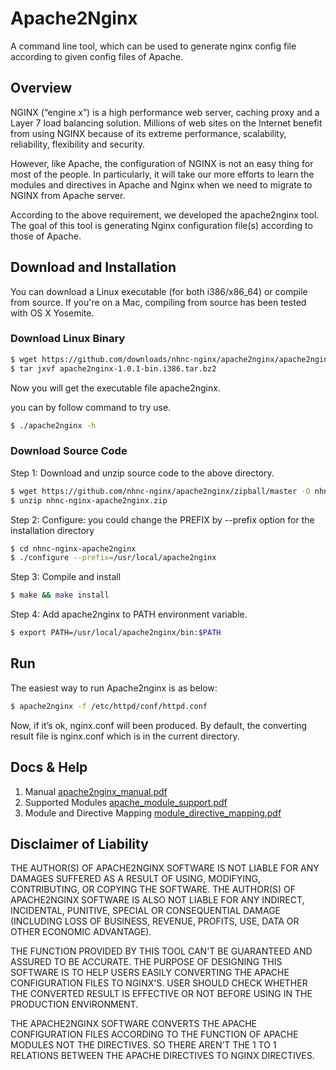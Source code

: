 # Apache2Nginx

A command line tool, which can be used to generate nginx config file according to given config files of Apache.

## Overview

NGINX (“engine x”) is a high performance web server, caching proxy and a Layer 7 load balancing solution. Millions of web sites on the Internet benefit from using NGINX because of its extreme performance, scalability, reliability, flexibility and security. 

However, like Apache, the configuration of NGINX is not an easy thing for most of the people. In particularly, it will take our more efforts to learn the modules and directives in Apache and Nginx when we need to migrate to NGINX from Apache server.

According to the above requirement, we developed the apache2nginx tool. The goal of this tool is generating Nginx configuration file(s) according to those of Apache. 

## Download and Installation 

You can download a Linux executable (for both i386/x86_64) or compile from source. If you're on a Mac, compiling from source has been tested with OS X Yosemite.

### Download Linux Binary

```bash
$ wget https://github.com/downloads/nhnc-nginx/apache2nginx/apache2nginx-1.0.1-bin.i386.tar.bz2
$ tar jxvf apache2nginx-1.0.1-bin.i386.tar.bz2
```
Now you will get the executable file apache2nginx.

you can by follow command to try use.

```bash
$ ./apache2nginx -h
```

### Download Source Code

Step 1: Download and unzip source code to the above directory.

```bash
$ wget https://github.com/nhnc-nginx/apache2nginx/zipball/master -O nhnc-nginx-apache2nginx.zip
$ unzip nhnc-nginx-apache2nginx.zip
```

Step 2: Configure: you could change the PREFIX by --prefix option for the installation directory

```bash
$ cd nhnc-nginx-apache2nginx
$ ./configure --prefix=/usr/local/apache2nginx
```

Step 3: Compile and install

```bash
$ make && make install
```

Step 4: Add apache2nginx to PATH environment variable.
```bash
$ export PATH=/usr/local/apache2nginx/bin:$PATH
```

## Run

The easiest way to run Apache2nginx is as below:

```bash
$ apache2nginx -f /etc/httpd/conf/httpd.conf
```

Now, if it’s ok, nginx.conf will been produced.
By default, the converting result file is nginx.conf which is in the current directory.

## Docs & Help
1. Manual [apache2nginx_manual.pdf](https://github.com/downloads/nhnc-nginx/apache2nginx/apache2nginx_manual.pdf)
2. Supported Modules [apache_module_support.pdf](https://github.com/downloads/nhnc-nginx/apache2nginx/apache_module_support.pdf)
3. Module and Directive Mapping [module_directive_mapping.pdf](http://cloud.github.com/downloads/nhnc-nginx/apache2nginx/module_directive_mapping.pdf)

## Disclaimer of Liability
THE AUTHOR(S) OF APACHE2NGINX SOFTWARE IS NOT LIABLE FOR ANY DAMAGES SUFFERED AS A RESULT OF USING, MODIFYING, CONTRIBUTING, OR COPYING THE SOFTWARE. THE AUTHOR(S) OF APACHE2NGINX SOFTWARE IS ALSO NOT LIABLE FOR ANY INDIRECT, INCIDENTAL, PUNITIVE, SPECIAL OR CONSEQUENTIAL DAMAGE (INCLUDING LOSS OF BUSINESS, REVENUE, PROFITS, USE, DATA OR OTHER ECONOMIC ADVANTAGE).

THE FUNCTION PROVIDED BY THIS TOOL CAN'T BE GUARANTEED AND ASSURED TO BE ACCURATE. THE PURPOSE OF DESIGNING THIS SOFTWARE IS TO HELP USERS EASILY CONVERTING THE APACHE CONFIGURATION FILES TO NGINX'S. USER SHOULD CHECK WHETHER THE CONVERTED RESULT IS EFFECTIVE OR NOT BEFORE USING IN THE PRODUCTION ENVIRONMENT.

THE APACHE2NGINX SOFTWARE CONVERTS THE APACHE CONFIGURATION FILES ACCORDING TO THE FUNCTION OF APACHE MODULES NOT THE DIRECTIVES. SO THERE AREN’T THE 1 TO 1 RELATIONS BETWEEN THE APACHE DIRECTIVES TO NGINX DIRECTIVES.




